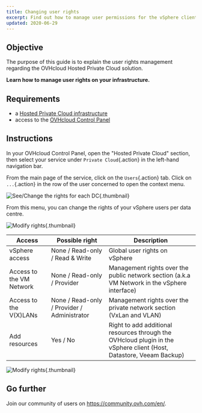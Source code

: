 ```yaml
---
title: Changing user rights
excerpt: Find out how to manage user permissions for the vSphere client
updated: 2020-06-29
---
```


## Objective

The purpose of this guide is to explain the user rights management regarding the OVHcloud Hosted Private Cloud solution.

**Learn how to manage user rights on your infrastructure.**

## Requirements

- a [Hosted Private Cloud infrastructure](https://www.ovhcloud.com/asia/enterprise/products/hosted-private-cloud/)
- access to the [OVHcloud Control Panel](/links/manager)

## Instructions

In your OVHcloud Control Panel, open the "Hosted Private Cloud" section, then select your service under `Private Cloud`{.action} in the left-hand navigation bar.

From the main page of the service, click on the `Users`{.action} tab. Click on `...`{.action} in the row of the user concerned to open the context menu.

![See/Change the rights for each DC](images/user_rights_1.png){.thumbnail}

From this menu, you can change the rights of your vSphere users per data centre.

![Modify rights](images/user_rights_2.png){.thumbnail}

| Access | Possible right | Description |
|---|---|---|
| vSphere access | None / Read-only / Read & Write | Global user rights on vSphere |
| Access to the VM Network | None / Read-only / Provider | Management rights over the public network section (a.k.a VM Network in the vSphere interface) |
| Access to the V(X)LANs | None / Read-only / Provider / Administrator | Management rights over the private network section (VxLan and VLAN) |
| Add resources | Yes / No | Right to add additional resources through the OVHcloud plugin in the vSphere client (Host, Datastore, Veeam Backup) |

![Modify rights](images/user_rights_3.png){.thumbnail}

## Go further

Join our community of users on <https://community.ovh.com/en/>.
